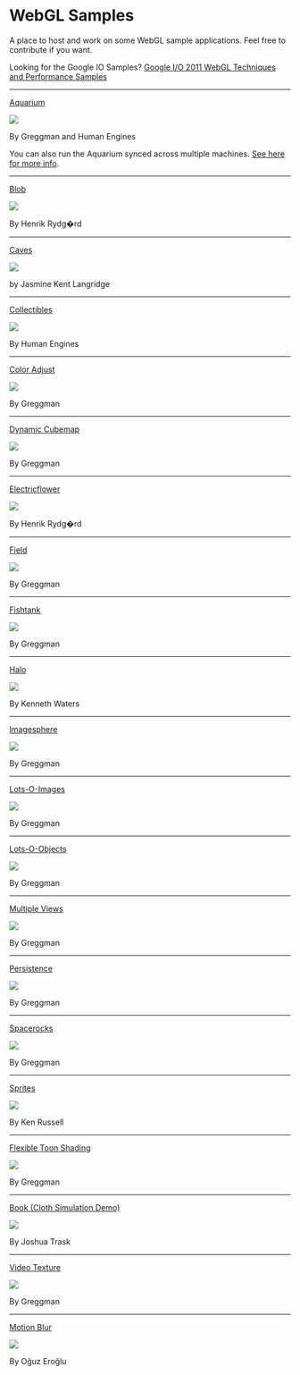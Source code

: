 WebGL Samples
=============

A place to host and work on some WebGL sample applications. Feel free to contribute if you want.

Looking for the Google IO Samples?
[Google I/O 2011 WebGL Techniques and Performance Samples](http://webglsamples.org/google-io/2011/index.html)

----

[Aquarium](http://webglsamples.org/aquarium/aquarium.html)

<a href="http://webglsamples.org/aquarium/aquarium.html"><img src="http://webglsamples.org/aquarium/aquarium.jpg" /></a>

By Greggman and Human Engines

You can also run the Aquarium synced across multiple machines. [See here for more info](http://webglsamples.org/aquarium/README.html).

----

[Blob](http://webglsamples.org/blob/blob.html)

<a href="http://webglsamples.org/blob/blob.html"><img src="http://webglsamples.org/blob/blob.jpg" /></a>

By Henrik Rydg�rd


----

[Caves](http://webglsamples.org/caves/caves.html)

<a href="http://webglsamples.org/caves/caves.html"><img src="http://webglsamples.org/caves/caves.jpg" /></a>

by Jasmine Kent Langridge

----

[Collectibles](http://webglsamples.org/collectibles/index.html)

<a href="http://webglsamples.org/collectibles/index.html"><img src="http://webglsamples.org/collectibles/collectibles.jpg" /></a>

By Human Engines

----

[Color Adjust](http://webglsamples.org/color-adjust/color-adjust.html)

<a href="http://webglsamples.org/color-adjust/color-adjust.html"><img src="http://webglsamples.org/color-adjust/color-adjust.png" /></a>

By Greggman

----

[Dynamic Cubemap](http://webglsamples.org/dynamic-cubemap/dynamic-cubemap.html)

<a href="http://webglsamples.org/dynamic-cubemap/dynamic-cubemap.html"><img src="http://webglsamples.org/dynamic-cubemap/dynamic-cubemap.jpg" /></a>

By Greggman

----

[Electricflower](http://webglsamples.org/electricflower/electricflower.html)

<a href="http://webglsamples.org/electricflower/electricflower.html"><img src="http://webglsamples.org/electricflower/electricflower.jpg" /></a>

By Henrik Rydg�rd

----

[Field](http://webglsamples.org/field/field.html)

<a href="http://webglsamples.org/field/field.html"><img src="http://webglsamples.org/field/field.jpg" /></a>

By Greggman

----

[Fishtank](http://webglsamples.org/fishtank/fishtank.html)

<a href="http://webglsamples.org/fishtank/fishtank.html"><img src="http://webglsamples.org/fishtank/fishtank.jpg" /></a>

By Greggman

----

[Halo](http://webglsamples.org/halo/halo.html)

<a href="http://webglsamples.org/halo/halo.html"><img src="http://webglsamples.org/halo/halo.jpg" /></a>

By Kenneth Waters

----

[Imagesphere](http://webglsamples.org/imagesphere/imagesphere.html)

<a href="http://webglsamples.org/imagesphere/imagesphere.html"><img src="http://webglsamples.org/imagesphere/imagesphere.jpg" /></a>

By Greggman

----

[Lots-O-Images](http://webglsamples.org/lots-o-images/index.html)

<a href="http://webglsamples.org/lots-o-images/index.html"><img src="http://webglsamples.org/lots-o-images/lots-o-images-draw-elements.png" /></a>

By Greggman

----

[Lots-O-Objects](http://webglsamples.org/lots-o-objects/index.html)

<a href="http://webglsamples.org/lots-o-objects/index.html"><img src="http://webglsamples.org/lots-o-objects/lots-o-objects-draw-elements.png" /></a>

By Greggman

----

[Multiple Views](http://webglsamples.org/multiple-views/multiple-views.html)

<a href="http://webglsamples.org/multiple-views/multiple-views.html"><img src="http://webglsamples.org/multiple-views/multiple-views.png" /></a>

By Greggman

----
[Persistence](http://webglsamples.org/persistence/persistence.html)

<a href="http://webglsamples.org/persistence/persistence.html"><img src="http://webglsamples.org/persistence/persistence.png" /></a>

By Greggman

----

[Spacerocks](http://webglsamples.org/spacerocks/spacerocks.html)

<a href="http://webglsamples.org/spacerocks/spacerocks.html"><img src="http://webglsamples.org/spacerocks/spacerocks.jpg" /></a>

By Greggman

----
[Sprites](http://webglsamples.org/sprites/index.html)

<a href="http://webglsamples.org/sprites/index.html"><img src="http://webglsamples.org/sprites/sprites.jpg" /></a>

By Ken Russell

----

[Flexible Toon Shading](http://webglsamples.org/toon-shading/toon-shading.html)

<a href="http://webglsamples.org/toon-shading/toon-shading.html"><img src="http://webglsamples.org/toon-shading/toon-shading.jpg" /></a>

By Greggman

----

[Book (Cloth Simulation Demo)](http://webglsamples.org/book/book.html)

<a href="http://webglsamples.org/book/book.html"><img src="http://webglsamples.org/book/book.jpg" /></a>

By Joshua Trask

----

[Video Texture](http://webglsamples.org/video/video.html)

<a href="http://webglsamples.org/video/video.html"><img src="http://webglsamples.org/video/video.png" /></a>

By Greggman

----

[Motion Blur](http://webglsamples.org/motionblur/application.html)

<a href="http://webglsamples.org/motionblur/application.html"><img src="http://webglsamples.org/motionblur/scene.png" /></a>

By Oğuz Eroğlu
